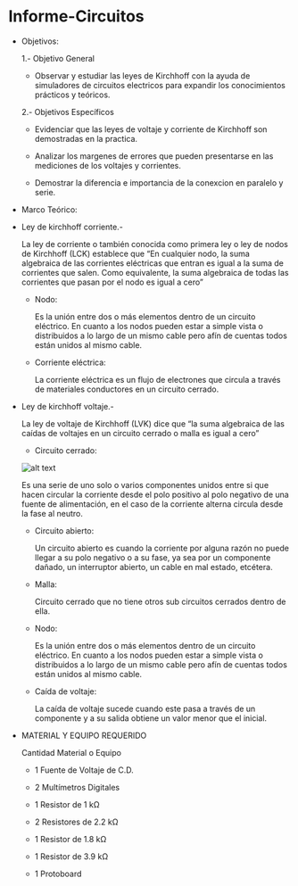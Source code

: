 # Informe-Circuitos
- Objetivos:

  1.- Objetivo General
   
     - Observar y estudiar las leyes de Kirchhoff con la ayuda de simuladores de circuitos electricos para expandir los conocimientos prácticos y teóricos.
     
  2.- Objetivos Específicos
   
     - Evidenciar que las leyes de voltaje y corriente de Kirchhoff son demostradas en la practica.
     
     - Analizar los margenes de errores que pueden presentarse en las mediciones de los voltajes y corrientes.
     
     - Demostrar la diferencia e importancia de la conexcion en paralelo y serie.
     
- Marco Teórico:
 - Ley de kirchhoff corriente.-
   
      La ley de corriente o también conocida como primera ley o ley de nodos de Kirchhoff (LCK) establece que “En cualquier nodo, la suma algebraica de las corrientes       eléctricas que entran  es igual  a la suma de corrientes que salen. Como equivalente, la suma algebraica de todas las corrientes que pasan por el nodo es igual       a cero”
        
   - Nodo:
   
      Es la unión entre dos o más elementos  dentro de un circuito eléctrico.  En cuanto a los nodos pueden estar a simple vista o distribuidos a lo largo de un mismo         cable pero afín de cuentas todos están unidos al mismo cable.

   - Corriente eléctrica:
   
      La corriente eléctrica es un flujo de electrones que circula a través de materiales conductores en un circuito cerrado.
      
 - Ley de kirchhoff voltaje.-
   
      La ley de voltaje de Kirchhoff (LVK) dice que “la suma algebraica de las caídas de voltajes en un circuito cerrado o malla  es igual a cero”

   - Circuito cerrado:
   
    ![alt text](https://raw.githubusercontent.com/username/projectname/branch/path/to/img.png) 
   
      Es una serie de uno solo o varios componentes unidos entre si que hacen circular la corriente desde el polo positivo al polo negativo de una fuente de                   alimentación, en el caso de la corriente alterna circula desde la fase al neutro.
      
   - Circuito abierto:
   
      Un circuito abierto es cuando la corriente por alguna razón no puede llegar a su polo negativo o a su fase, ya sea por un componente dañado, un interruptor               abierto, un cable en mal estado, etcétera.
      
    - Malla:
    
      Circuito cerrado que no tiene otros sub circuitos cerrados dentro de ella.
      
    - Nodo:
    
      Es la unión entre dos o más elementos  dentro de un circuito eléctrico.  En cuanto a los nodos pueden estar a simple vista o distribuidos a lo largo de un mismo       cable pero afín de cuentas todos están unidos al mismo cable.
      
    - Caída de voltaje:
    
      La caída de voltaje sucede cuando este pasa a través de un componente y a su salida obtiene un valor menor que el inicial.
      
- MATERIAL Y EQUIPO REQUERIDO

     Cantidad Material o Equipo
     
     * 1 Fuente de Voltaje de C.D.
     
     * 2 Multímetros Digitales
     
     * 1 Resistor de 1 kΩ
     
     * 2 Resistores de 2.2 kΩ
     
     * 1 Resistor de 1.8 kΩ
     
     * 1 Resistor de 3.9 kΩ
     
     * 1 Protoboard




